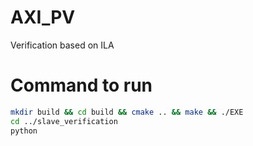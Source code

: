 # AXI_PV

Verification based on ILA

# Command to run

```bash
mkdir build && cd build && cmake .. && make && ./EXE
cd ../slave_verification
python 
```
